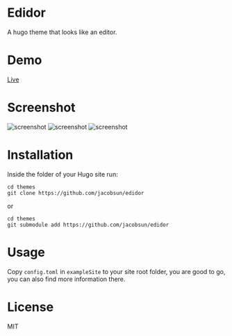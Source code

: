 # Edidor
A hugo theme that looks like an editor.

# Demo
[Live](http://ziox.xyz/)

# Screenshot
![screenshot](https://raw.githubusercontent.com/jacobsun/edidor/master/images/screenshot.png)
![screenshot](https://raw.githubusercontent.com/jacobsun/edidor/master/images/tags.png)
![screenshot](https://raw.githubusercontent.com/jacobsun/edidor/master/images/comment.png)



# Installation
Inside the folder of your Hugo site run:

```
cd themes
git clone https://github.com/jacobsun/edidor
```
or

```
cd themes
git submodule add https://github.com/jacobsun/edidor
```

# Usage

Copy `config.toml` in `exampleSite` to your site root folder, you are good to go, you can also find more information there.


# License
MIT
